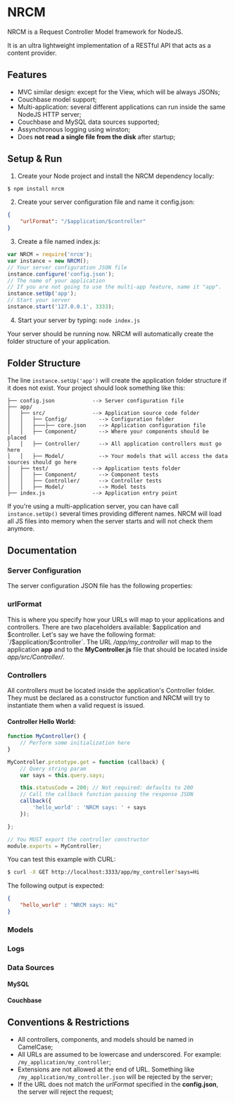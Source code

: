 # NRCM

NRCM is a Request Controller Model framework for NodeJS.

It is an ultra lightweight implementation of a RESTful API that acts as a content provider.

## Features

* MVC similar design: except for the View, which will be always JSONs;
* Couchbase model support;
* Multi-application: several different applications can run inside the same NodeJS HTTP server;
* Couchbase and MySQL data sources supported;
* Assynchronous logging using winston;
* Does **not read a single file from the disk** after startup;

## Setup & Run

1) Create your Node project and install the NRCM dependency locally: 
```bash
$ npm install nrcm
``` 

2) Create your server configuration file and name it config.json:
```json
{
    "urlFormat": "/$application/$controller"
}
```
3) Create a file named index.js:
```javascript
var NRCM = require('nrcm');
var instance = new NRCM();
// Your server configuration JSON file
instance.configure('config.json'); 
// The name of your application 
// If you are not going to use the multi-app feature, name it "app".
instance.setUp('app'); 
// Start your server
instance.start('127.0.0.1', 3333); 
```
4) Start your server by typing: `node index.js`

Your server should be running now. NRCM will automatically create the folder structure of your application.

## Folder Structure

The line `instance.setUp('app')` will create the application folder structure if it does not exist. Your project should look something like this:

```
├── config.json            --> Server configuration file
├── app/
│   ├── src/               --> Application source code folder
│   │   ├── Config/          --> Configuration folder
│   │   ├───├── core.json    --> Application configuration file
│   │   ├── Component/       --> Where your components should be placed
│   │   ├── Controller/      --> All application controllers must go here
│   │   ├── Model/           --> Your models that will access the data sources should go here
│   ├── test/              --> Application tests folder
│   │   ├── Component/       --> Component tests
│   │   ├── Controller/      --> Controller tests
│   │   ├── Model/           --> Model tests
├── index.js               --> Application entry point
```

If you're using a multi-application server, you can have call `instance.setUp()` several times providing different names. NRCM will load all JS files into memory when the server starts and will not check them anymore.

## Documentation

### Server Configuration

The server configuration JSON file has the following properties:

### urlFormat

This is where you specify how your URLs will map to your applications and controllers. There are two placeholders available: $application and $controller. Let's say we have the following format:
`/$application/$controller`. 
The URL */app/my_controller* will map to the application **app** and to the **MyController.js** file that should be located inside *app/src/Controller/*. 

### Controllers

All controllers must be located inside the application's Controller folder. They must be declared as a constructor function and NRCM will try to instantiate them when a valid request is issued. 

#### Controller Hello World:

```javascript
function MyController() {
    // Perform some initialization here
}

MyController.prototype.get = function (callback) {
    // Query string param
    var says = this.query.says;

    this.statusCode = 200; // Not required: defaults to 200
    // Call the callback function passing the response JSON
    callback({
        'hello_world' : 'NRCM says: ' + says
    });

};

// You MUST export the controller constructor
module.exports = MyController;
```
You can test this example with CURL:
```bash
$ curl -X GET http://localhost:3333/app/my_controller?says=Hi
```
The following output is expected:
```json
{
    "hello_world" : "NRCM says: Hi"
}
```

### Models

### Logs

### Data Sources

#### MySQL

#### Couchbase

## Conventions & Restrictions

* All controllers, components, and models should be named in CamelCase;
* All URLs are assumed to be lowercase and underscored. For example: `/my_application/my_controller`;
* Extensions are not allowed at the end of URL. Something like `/my_application/my_controller.json` will be rejected by the server;
* If the URL does not match the *urlFormat* specified in the **config.json**, the server will reject the request;
